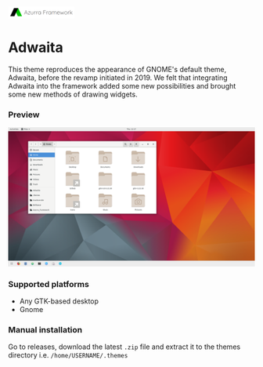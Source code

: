 [![built-with-azurra-framework](https://github.com/B00merang-Project/B00merang-Project.github.io/blob/master/resources/badges/azurra/badge_smaller.png)](https://github.com/B00merang-Project/Azurra_framework)

# Adwaita
This theme reproduces the appearance of GNOME's default theme, Adwaita, before the revamp initiated in 2019. We felt that integrating Adwaita into the framework added some new possibilities and brought some new methods of drawing widgets.

### Preview
![adwaita-3.24](https://raw.githubusercontent.com/B00merang-Project/gallery/master/Solaris%2011.4%20(1).png)

### Supported platforms
- Any GTK-based desktop
- Gnome

### Manual installation
Go to releases, download the latest `.zip` file and extract it to the themes directory i.e. `/home/USERNAME/.themes`
